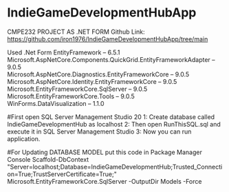 # IndieGameDevelopmentHubApp
CMPE232 PROJECT AS .NET FORM 
Github Link: https://github.com/iron1976/IndieGameDevelopmentHubApp/tree/main

Used .Net Form
EntityFramework – 6.5.1  
Microsoft.AspNetCore.Components.QuickGrid.EntityFrameworkAdapter – 9.0.5  
Microsoft.AspNetCore.Diagnostics.EntityFrameworkCore – 9.0.5  
Microsoft.AspNetCore.Identity.EntityFrameworkCore – 9.0.5  
Microsoft.EntityFrameworkCore.SqlServer – 9.0.5  
Microsoft.EntityFrameworkCore.Tools – 9.0.5  
WinForms.DataVisualization – 1.1.0   


#First open SQL Server Management Studio 20
1: Create database called IndieGameDevelopmentHub as localhost
2: Then open RunThisSQL.sql and execute it in SQL Server Management Studio
3: Now you can run application.

#For Updating DATABASE MODEL put this code in Package Manager Console
Scaffold-DbContext "Server=localhost;Database=IndieGameDevelopmentHub;Trusted_Connection=True;TrustServerCertificate=True;" Microsoft.EntityFrameworkCore.SqlServer -OutputDir Models -Force
